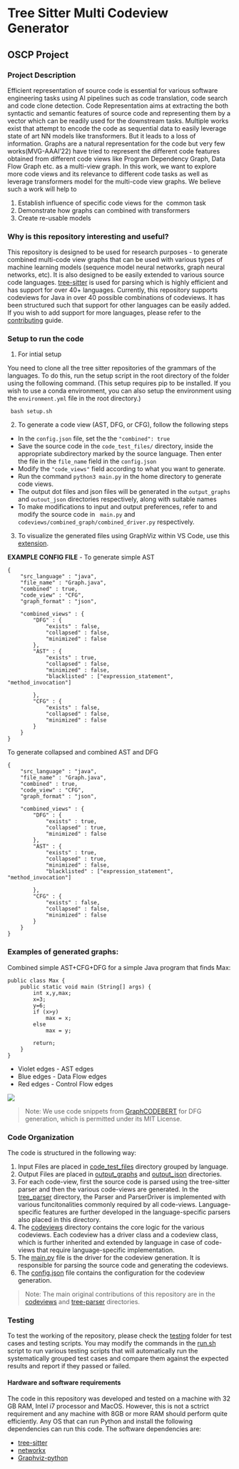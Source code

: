 # Tree Sitter Multi Codeview Generator
## OSCP Project

### Project Description
Efficient representation of source code is essential for various software engineering tasks using AI pipelines such as code translation, code search and code clone detection. Code Representation aims at extracting the both syntactic and semantic features of source code and representing them by a vector which can be readily used for the downstream tasks. Multiple works exist that attempt to encode the code as sequential data to easily leverage state of art NN models like transformers. But it leads to a loss of information. Graphs are a natural representation for the code but very few works(MVG-AAAI’22) have tried to represent the different code features obtained from different code views like Program Dependency Graph, Data Flow Graph etc. as a multi-view graph. In this work, we want to explore more code views and its relevance to different code tasks as well as leverage transformers model for the multi-code view graphs. We believe such a work will help to 
1. Establish influence of specific code views for the  common task 
2. Demonstrate how graphs can combined with transformers 
3. Create re-usable models

### Why is this repository interesting and useful?
This repository is designed to be used for research purposes - to generate combined multi-code view graphs that can be used with various types of machine learning models (sequence model neural networks, graph neural networks, etc). It is also designed to be easily extended to various source code languages. [tree-sitter](https://tree-sitter.github.io/tree-sitter/) is used for parsing which is highly efficient and has support for over 40+ languages. Currently, this repository supports codeviews for Java in over 40 possible combinations of codeviews. It has been structured such that support for other languages can be easily added. If you wish to add support for more languages, please refer to the [contributing](CONTRIBUTING.md) guide.


### Setup to run the code

1. For intial setup

You need to clone all the tree sitter repositories of the grammars of the languages. 
To do this, run the setup script in the root directory of the folder using the following command.
(This setup requires pip to be installed. If you wish to use a conda environment, you can also setup the environment using the ``environment.yml`` file in the root directory.)

``` bash setup.sh```

2. To generate a code view (AST, DFG, or CFG), follow the following steps

- In the ``config.json`` file, set the  the ``"combined": true``
- Save the source code in the ``code_test_files/`` directory, inside the appropriate subdirectory marked by the source language. Then enter the file in the ``file_name`` field in the ``config.json``
- Modify the ``"code_views"`` field according to what you want to generate.
- Run the command   ```python3 main.py```   in the home directory to generate code views.
- The output dot files and json files will be generated in the ``output_graphs`` and ``outout_json`` directories respectively, along with suitable names
- To make modifications to input and output preferences, refer to and modify the source code in `` main.py``  and ``codeviews/combined_graph/combined_driver.py`` respectively.

3. To visualize the generated files using GraphViz within VS Code, use this [extension](https://marketplace.visualstudio.com/items?itemName=tintinweb.graphviz-interactive-preview). 

**EXAMPLE CONFIG FILE** - 
To generate simple AST

```
{
    "src_language" : "java",
    "file_name" : "Graph.java",
    "combined" : true,
    "code_view" : "CFG",
    "graph_format" : "json",
    
    "combined_views" : {
        "DFG" : {
            "exists" : false,
            "collapsed" : false,
            "minimized" : false
        },
        "AST" : {
            "exists" : true,
            "collapsed" : false,
            "minimized" : false,
            "blacklisted" : ["expression_statement", "method_invocation"]

        },
        "CFG" : {
            "exists" : false,
            "collapsed" : false,
            "minimized" : false
        }
    }
}
```
To generate collapsed and combined AST and DFG

```
{
    "src_language" : "java",
    "file_name" : "Graph.java",
    "combined" : true,
    "code_view" : "CFG",
    "graph_format" : "json",
    
    "combined_views" : {
        "DFG" : {
            "exists" : true,
            "collapsed" : true,
            "minimized" : false
        },
        "AST" : {
            "exists" : true,
            "collapsed" : true,
            "minimized" : false,
            "blacklisted" : ["expression_statement", "method_invocation"]

        },
        "CFG" : {
            "exists" : false,
            "collapsed" : false,
            "minimized" : false
        }
    }
}
```
### Examples of generated graphs:

Combined simple AST+CFG+DFG for a simple Java program that finds Max: 
```
public class Max {
    public static void main (String[] args) {
        int x,y,max;
        x=3;
        y=6;
        if (x>y)
            max = x;
        else 
            max = y;

        return;
    }
}
```
- Violet edges - AST edges
- Blue edges - Data Flow edges
- Red edges - Control Flow edges

<img src="output_graphs/readme_combined_graph.svg" >


> Note: We use code snippets from [GraphCODEBERT](https://github.com/microsoft/CodeBERT/tree/master/GraphCodeBERT) for DFG generation, which is permitted under its MIT License. 

### Code Organization
The code is structured in the following way:
1. Input Files are placed in [code_test_files](code_test_files) directory grouped by language.
2. Output Files are placed in [output_graphs](output_graphs) and [output_json](output_json) directories.
3. For each code-view, first the source code is parsed using the tree-sitter parser and then the various code-views are generated. In the [tree_parser](tree_parser) directory, the Parser and ParserDriver is implemented with various funcitonalities commonly required by all code-views. Language-specific features are further developed in the language-specific parsers also placed in this directory.
4. The [codeviews](codeviews) directory contains the core logic for the various codeviews. Each codeview has a driver class and a codeview class, which is further inherited and extended by language in case of code-views that require language-specific implementation.
5. The [main.py](main.py) file is the driver for the codeview generation. It is responsible for parsing the source code and generating the codeviews.
6. The [config.json](config.json) file contains the configuration for the codeview generation.
> Note: The main original contributions of this repository are in the [codeviews](codeviews) and [tree-parser](tree-parser) directories. 

### Testing
To test the working of the repository, please check the [testing](testing) folder for test cases and testing scripts. You may modify the commands in the [run.sh](run.sh) script to run various testing scripts that will automatically run the systematically grouped test cases and compare them against the expected results and report if they passed or failed. 

#### Hardware and  software requirements
The code in this repository was developed and tested on a machine with 32 GB RAM, Intel i7 processor and MacOS. However, this is not a sctrict requirement and any machine with 8GB or more RAM should perform quite efficiently. Any OS that can run Python and install the following dependencies can run this code.
The software dependencies are: 
- [tree-sitter](https://tree-sitter.github.io/tree-sitter/)
- [networkx](https://networkx.org/)
- [Graphviz-python](https://pypi.org/project/graphviz-python/)
